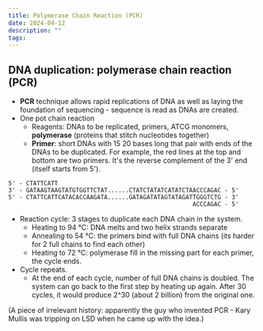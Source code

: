 ```yaml
---
title: Polymerase Chain Reaction (PCR)
date: 2024-04-12
description: ""
tags:
---
```


DNA duplication: polymerase chain reaction (PCR)
----
- **PCR** technique allows rapid replications of DNA as well as laying the foundation of sequencing - sequence is read as DNAs are created.
- One pot chain reaction
	- Reagents: DNAs to be replicated, primers, ATCG monomers, <a name="index10"></a>**polymerase** (proteins that stitch nucleotides together)
    - <a name="index20"></a>**Primer**: short DNAs with 15 20 bases long that pair with ends of the DNAs to be duplicated. For example, the red lines at the top and bottom are two primers. It's the reverse complement of the 3' end (itself starts from 5'). 
```
5' - CTATTCATT
3' - GATAAGTAAGTATGTGGTTCTAT......CTATCTATATCATATCTAACCCAGAC - 5'
5' - CTATTCATTCATACACCAAGATA......GATAGATATAGTATAGATTGGGTCTG - 3'
	                                                ACCCAGAC - 5'
```

- Reaction cycle: 3 stages to duplicate each DNA chain in the system.
	- Heating to 94 °C: DNA melts and two helix strands separate 
  - Annealing to 54 °C: the primers bind with full DNA chains (its harder for 2 full chains to find each other) 
  - Heating to 72 °C: polymerase fill in the missing part for each primer, the cycle ends.
- Cycle repeats.
  - At the end of each cycle, number of full DNA chains is doubled. The system can go back to the first step by heating up again.
    After 30 cycles, it would produce 2^30 (about 2 billion) from the original one.

(A piece of irrelevant history: apparently the guy who invented PCR - Kary Mullis was tripping on LSD when he came up with the idea.)